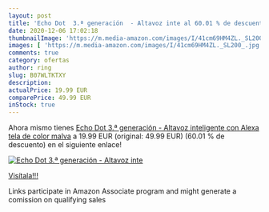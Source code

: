 ```yaml
---
layout: post
title: 'Echo Dot  3.ª generación  - Altavoz inte al 60.01 % de descuento'
date: 2020-12-06 17:02:18
thumbnailImage: 'https://m.media-amazon.com/images/I/41cm69HM4ZL._SL200_.jpg'
images: [ 'https://m.media-amazon.com/images/I/41cm69HM4ZL._SL200_.jpg' ]
comments: true
category: ofertas
author: ring
slug: B07WLTKTXY
description:
actualPrice: 19.99 EUR
comparePrice: 49.99 EUR
inStock: true
---
```


Ahora mismo tienes [Echo Dot  3.ª generación  - Altavoz inteligente con Alexa  tela de color malva](https://www.amazon.es/dp/B07WLTKTXY/?tag=tolees-21) a 19.99 EUR (original: 49.99 EUR) (60.01 %  de descuento) en el siguiente enlace!

[![Echo Dot  3.ª generación  - Altavoz inte](https://m.media-amazon.com/images/I/41cm69HM4ZL._SL200_.jpg)](https://www.amazon.es/dp/B07WLTKTXY/?tag=tolees-21)

[Visítala!!!](https://www.amazon.es/dp/B07WLTKTXY/?tag=tolees-21)

Links participate in Amazon Associate program and might generate a comission on qualifying sales
